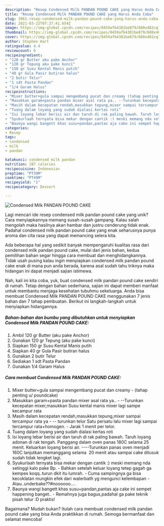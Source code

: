 ```yaml
---
description: "Resep Condensed Milk PANDAN POUND CAKE yang Harus Anda Coba"
title: "Resep Condensed Milk PANDAN POUND CAKE yang Harus Anda Coba"
slug: 3061-resep-condensed-milk-pandan-pound-cake-yang-harus-anda-coba
date: 2021-03-22T07:37:41.654Z
image: https://img-global.cpcdn.com/recipes/0459afb4381be879/680x482cq70/condensed-milk-pandan-pound-cake-foto-resep-utama.jpg
thumbnail: https://img-global.cpcdn.com/recipes/0459afb4381be879/680x482cq70/condensed-milk-pandan-pound-cake-foto-resep-utama.jpg
cover: https://img-global.cpcdn.com/recipes/0459afb4381be879/680x482cq70/condensed-milk-pandan-pound-cake-foto-resep-utama.jpg
author: Stephen Hart
ratingvalue: 4.4
reviewcount: 6
recipeingredient:
- "120 gr Butter aku pake Anchor"
- "120 gr Tepung aku pake kunci"
- "150 gr Susu Kental Manis putih"
- "40 gr Gula Pasir butiran halus"
- "2 butir Telur"
- "1 sdt Pasta Pandan"
- "1/4 Garam Halus"
recipeinstructions:
- "Mixer butter+gula sampai mengembang pucat dan creamy (tahap penting u/ poundcake)"
- "Masukkan garam+pasta pandan mixer asal rata ya.. --Turunkan kecepatan mixer,masukkan Susu kental manis mixer lagi sampe kecampur rata"
- "Masih dalam kecepatan rendah,masukkan tepung,mixer sampai tercampur rata ya -- turunkan telur Satu persatu lalu mixer lagi sampai tercampur rata+homogen. Jarak 1 menit per telor."
- "Tuang dalam loyang yang sudah dialasi kertas roti"
- "Isi loyang lebar berisi air dan taruh di rak paling bawah. Taruh loyang adonan di rak tengah. Panggang dalam oven panas 180C selama 25 menit. Keluarkan loyang berisi air. ----Turunkan panas oven menjadi 160C lanjutkan memanggang selama  20 menit atau sampai cake ditusuk sudah tidak lengket lagi."
- "Syukurlaah ternyata bisa mekar dengan cantik :) meski memang nda setinggi kalo pake Bp. Bahkan setelah keluar loyang tetep gagah ga kempes koqq..turun dkit itu lumrah. Cuma sampingnya ga bisa kecoklatan mungkin efek dari waterbath yg mengunci kelembapan Atau..underbake??#noooooo...."
- "Baunya wangi bangett khas susu+pandan,pantas aja cake ini sempet happening banget.. Remahnya juga bagus,padahal ga pake teknik pisah telur :D praktis!"
categories:
- Resep
tags:
- condensed
- milk
- pandan

katakunci: condensed milk pandan 
nutrition: 287 calories
recipecuisine: Indonesian
preptime: "PT39M"
cooktime: "PT49M"
recipeyield: "1"
recipecategory: Dessert

---
```



![Condensed Milk PANDAN POUND CAKE](https://img-global.cpcdn.com/recipes/0459afb4381be879/680x482cq70/condensed-milk-pandan-pound-cake-foto-resep-utama.jpg)

Lagi mencari ide resep condensed milk pandan pound cake yang unik? Cara menyiapkannya memang susah-susah gampang. Kalau salah mengolah maka hasilnya akan hambar dan justru cenderung tidak enak. Padahal condensed milk pandan pound cake yang enak seharusnya punya aroma dan cita rasa yang dapat memancing selera kita.



Ada beberapa hal yang sedikit banyak mempengaruhi kualitas rasa dari condensed milk pandan pound cake, mulai dari jenis bahan, kedua pemilihan bahan segar hingga cara membuat dan menghidangkannya. Tidak usah pusing kalau ingin menyiapkan condensed milk pandan pound cake enak di mana pun anda berada, karena asal sudah tahu triknya maka hidangan ini dapat menjadi sajian istimewa.


Nah, kali ini kita coba, yuk, buat condensed milk pandan pound cake sendiri di rumah. Tetap dengan bahan sederhana, sajian ini dapat memberi manfaat untuk membantu menjaga kesehatan tubuhmu sekeluarga. Anda bisa membuat Condensed Milk PANDAN POUND CAKE menggunakan 7 jenis bahan dan 7 tahap pembuatan. Berikut ini langkah-langkah untuk menyiapkan hidangannya.

<!--inarticleads1-->

##### Bahan-bahan dan bumbu yang dibutuhkan untuk menyiapkan Condensed Milk PANDAN POUND CAKE:

1. Ambil 120 gr Butter (aku pake Anchor)
1. Gunakan 120 gr Tepung (aku pake kunci)
1. Siapkan 150 gr Susu Kental Manis putih
1. Siapkan 40 gr Gula Pasir butiran halus
1. Gunakan 2 butir Telur
1. Sediakan 1 sdt Pasta Pandan
1. Gunakan 1/4 Garam Halus




<!--inarticleads2-->

##### Cara membuat Condensed Milk PANDAN POUND CAKE:

1. Mixer butter+gula sampai mengembang pucat dan creamy - (tahap penting u/ poundcake)
1. Masukkan garam+pasta pandan mixer asal rata ya.. - --Turunkan kecepatan mixer,masukkan Susu kental manis mixer lagi sampe kecampur rata
1. Masih dalam kecepatan rendah,masukkan tepung,mixer sampai tercampur rata ya - -- turunkan telur Satu persatu lalu mixer lagi sampai tercampur rata+homogen. - Jarak 1 menit per telor.
1. Tuang dalam loyang yang sudah dialasi kertas roti
1. Isi loyang lebar berisi air dan taruh di rak paling bawah. Taruh loyang adonan di rak tengah. Panggang dalam oven panas 180C selama 25 menit. Keluarkan loyang berisi air. ----Turunkan panas oven menjadi 160C lanjutkan memanggang selama  20 menit atau sampai cake ditusuk sudah tidak lengket lagi.
1. Syukurlaah ternyata bisa mekar dengan cantik :) meski memang nda setinggi kalo pake Bp. - Bahkan setelah keluar loyang tetep gagah ga kempes koqq..turun dkit itu lumrah. - Cuma sampingnya ga bisa kecoklatan mungkin efek dari waterbath yg mengunci kelembapan - Atau..underbake??#noooooo....
1. Baunya wangi bangett khas susu+pandan,pantas aja cake ini sempet happening banget.. - Remahnya juga bagus,padahal ga pake teknik pisah telur :D praktis!




Bagaimana? Mudah bukan? Itulah cara membuat condensed milk pandan pound cake yang bisa Anda praktikkan di rumah. Semoga bermanfaat dan selamat mencoba!
